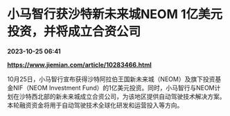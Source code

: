 # 小马智行获沙特新未来城NEOM 1亿美元投资，并将成立合资公司

**2023-10-25 06:41**

**https://www.jiemian.com/article/10283466.html**

10月25日，小马智行宣布获得沙特阿拉伯王国新未来城（NEOM）及旗下投资基金NIF（NEOM Investment Fund）的1亿美元投资。同时，小马智行与NEOM计划在沙特西北部的新未来城成立合资公司，为该地区提供自动驾驶技术解决方案。本轮融资资金将用于自动驾驶技术全球化研发和运营投入等方向。